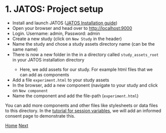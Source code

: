 # 1. JATOS: Project setup
- Install and launch JATOS ([JATOS Installation guide](https://www.jatos.org/Installation.html))
- Open your browser and head over to [http://localhost:9000](http://localhost:9000)
- Login. Username: admin, Password: admin
- Create a new study (click on `New Study` in the header)
- Name the study and chose a study assets directory name (can be the same name)
- There is now a new folder in the in a directory called `study_assets_root` in your JATOS installation directory</li>
  - Here, we add assets for our study. For example html files that we can add as components
- Add a file `experiment.html` to your study assets
- In the browser, add a new component (navigate to your study and click on `New component`
- Name the component and add the file-path (`experiment.html`)

You can add more components and other files like stylesheets or data files to this directory. In the [tutorial for session variables](), we will add an informed consent page to demonstrate this.

[Home](index.html) [Next](singleStroopTrial.html)

